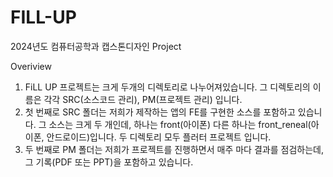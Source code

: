 # FILL-UP
2024년도 컴퓨터공학과 캡스톤디자인 Project

Overiview

1. FiLL UP 프로젝트는 크게 두개의 디렉토리로 나누어져있습니다. 그 디렉토리의 이름은 각각 SRC(소스코드 관리), PM(프로젝트 관리) 입니다.
2. 첫 번째로 SRC 폴더는 저희가 제작하는 앱의 FE를 구현한 소스를 포함하고 있습니다. 그 소스는 크게 두 개인데, 하나는 front(아이폰) 다른 하나는 front_reneal(아이폰, 안드로이드)입니다. 두 디렉토리 모두 플러터 프로젝트 입니다.
3. 두 번째로 PM 폴더는 저희가 프로젝트를 진행하면서 매주 마다 결과를 점검하는데, 그 기록(PDF 또는 PPT)을 포함하고 있습니다.
